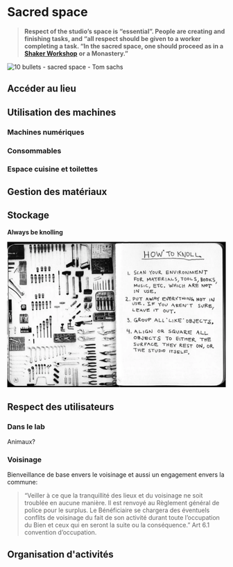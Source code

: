 # Sacred space

> **Respect of the studio’s space is “essential”. People are creating and finishing tasks, and “all respect should be given to a worker completing a task. “In the sacred space, one should proceed as in a** [**Shaker Workshop**](https://www.shakerworkshops.com/who-are-the-shakers.html) **or a Monastery.”**

![10 bullets - sacred space - Tom sachs](https://lh6.googleusercontent.com/MHyqinz523BGO8Y4E5gOF0iVYsAyWQc5eb7fyrgAYcMMBY3xoWFx9li1t4_OdBd3Bg1GYzuh21Fw2t5wV2vOU0-HWFJ3YabAFed7BcQMMYZ33pOXUj6BsU1fimskuP4mMLZRoIFk)

## Accéder au lieu

## Utilisation des machines

### Machines numériques

### Consommables

### Espace cuisine et toilettes

## Gestion des matériaux



## Stockage

**Always be knolling**

![](../../.gitbook/assets/image%20%289%29.png)

## Respect des utilisateurs

### Dans le lab

Animaux?

### Voisinage

Bienveillance de base envers le voisinage et aussi un engagement envers la commune:

> “Veiller à ce que la tranquillité des lieux et du voisinage ne soit troublée en aucune manière. Il est renvoyé au Règlement général de police pour le surplus. Le Bénéficiaire se chargera des éventuels conflits de voisinage du fait de son activité durant toute l’occupation du Bien et ceux qui en seront la suite ou la conséquence.” Art 6.1 convention d’occupation.



## Organisation d'activités

